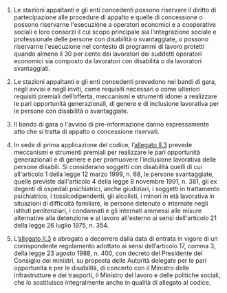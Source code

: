 1. Le stazioni appaltanti e gli enti concedenti possono riservare il diritto di partecipazione alle procedure di appalto e quelle di concessione o possono riservarne l'esecuzione a operatori economici e a cooperative sociali e loro consorzi il cui scopo principale sia l'integrazione sociale e professionale delle persone con disabilità o svantaggiate, o possono riservarne l'esecuzione nel contesto di programmi di lavoro protetti quando almeno il 30 per cento dei lavoratori dei suddetti operatori economici sia composto da lavoratori con disabilità o da lavoratori svantaggiati.

2. Le stazioni appaltanti e gli enti concedenti prevedono nei bandi di gara, negli avvisi e negli inviti, come requisiti necessari o come ulteriori requisiti premiali dell’offerta, meccanismi e strumenti idonei a realizzare le pari opportunità generazionali, di genere e di inclusione lavorativa per le persone con disabilità o svantaggiate.

3. Il bando di gara o l'avviso di pre-informazione danno espressamente atto che si tratta di appalto o concessione riservati.

4. In sede di prima applicazione del codice, l’[allegato II.3](/section/attachment-2-3/1) prevede meccanismi e strumenti premiali per realizzare le pari opportunità generazionali e di genere e per promuovere l’inclusione lavorativa delle persone disabili. Si considerano soggetti con disabilità quelli di cui all'articolo 1 della legge 12 marzo 1999, n. 68, le persone svantaggiate, quelle previste dall'articolo 4 della legge 8 novembre 1991, n. 381, gli ex degenti di ospedali psichiatrici, anche giudiziari, i soggetti in trattamento psichiatrico, i tossicodipendenti, gli alcolisti, i minori in età lavorativa in situazioni di difficoltà familiare, le persone detenute o internate negli istituti penitenziari, i condannati e gli internati ammessi alle misure alternative alla detenzione e al lavoro all'esterno ai sensi dell'articolo 21 della legge 26 luglio 1975, n. 354.

5. L’[allegato II.3](/section/attachment-2-3/1) è abrogato a decorrere dalla data di entrata in vigore di un corrispondente regolamento adottato ai sensi dell’articolo 17, comma 3, della legge 23 agosto 1988, n. 400, con decreto del Presidente del Consiglio dei ministri, su proposta delle Autorità delegate per le pari opportunità e per le disabilità, di concerto con il Ministro delle infrastrutture e dei trasporti, il Ministro del lavoro e delle politiche sociali, che lo sostituisce integralmente anche in qualità di allegato al codice.